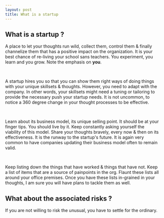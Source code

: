 ```yaml
---
layout: post
title: What is a startup
---
```


## What is a startup ?

A place to let your thoughts run wild, collect them, control them & finally channelize them that
has a positive impact on the organization. It is your best chance of re-living your school sans 
teachers. You experiment, you learn and you grow. Note the emphasis on **you**.

<br />

A startup hires you so that you can show them right ways of doing things with your unique skillsets & thoughts.
However, you need to adapt with the company. In other words, your skillsets might need a tuning or tailoring to
provide the necessary push your startup needs. It is not uncommon, to notice a 360 degree change in your 
thought processes to be effective.

<br />

Learn about its business model, its unique selling point. It should be at your finger tips. You should live by it.
Keep constantly asking yourself the viability of this model. Share your thoughts bravely, every now & then on 
its effectiveness. It is the runway to the startup's future. It is again very common to have companies updating their 
business model often to remain valid.

<br />

Keep listing down the things that have worked & things that have not. Keep a list of items that are a source of 
painpoints in the org. Flaunt these lists all around your office premises. Once you have these lists in-grained in
your thoughts, I am sure you will have plans to tackle them as well. 

## What about the associated risks ?

If you are not willing to risk the unusual, you have to settle for the ordinary.
